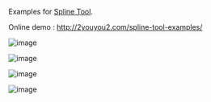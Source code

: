 

Examples for [Spline Tool](https://github.com/2youyou2/spline-tool).

Online demo : http://2youyou2.com/spline-tool-examples/

![image](https://user-images.githubusercontent.com/1862402/85509193-1d9d0c00-b628-11ea-8f1b-c87344456a89.png)

![image](https://user-images.githubusercontent.com/1862402/85509351-69e84c00-b628-11ea-8ac1-2ec03d5c19db.png)

![image](https://user-images.githubusercontent.com/1862402/85515892-34dff780-b630-11ea-817a-2224da83ae44.png)

![image](https://user-images.githubusercontent.com/1862402/85941870-3410d380-b958-11ea-843c-9ea99dcdd21d.png)
